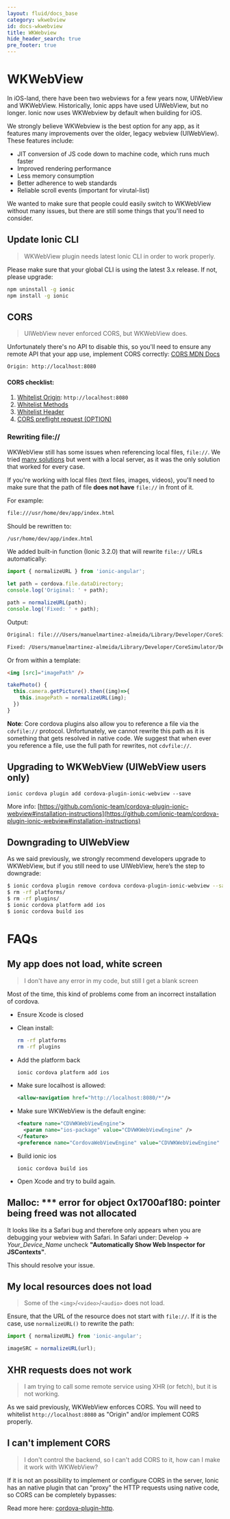 ```yaml
---
layout: fluid/docs_base
category: wkwebview
id: docs-wkwebview
title: WKWebview
hide_header_search: true
pre_footer: true
---
```


# WKWebView

In iOS-land, there have been two webviews for a few years now, UIWebView and WKWebView. Historically, Ionic apps have used UIWebView, but no longer. Ionic now uses WKWebview by default when building for iOS.

We strongly believe WKWebview is the best option for any app, as it features many improvements over the older, legacy webview (UIWebView). These features include:

- JIT conversion of JS code down to machine code, which runs much faster
- Improved rendering performance
- Less memory consumption
- Better adherence to web standards
- Reliable scroll events (important for virutal-list)


We wanted to make sure that people could easily switch to WKWebView without many issues, but there are still some things that you'll need to consider.


## Update Ionic CLI

> WKWebView plugin needs latest Ionic CLI in order to work properly.

Please make sure that your global CLI is using the latest 3.x release. If not, please upgrade:

```bash
npm uninstall -g ionic
npm install -g ionic
```

## CORS

> UIWebView never enforced CORS, but WKWebView does.

Unfortunately there's no API to disable this, so you'll need to ensure any remote API that your app use, implement CORS correctly: [CORS MDN Docs](https://developer.mozilla.org/en-US/docs/Web/HTTP/Access_control_CORS)

```bash
Origin: http://localhost:8080
```

#### CORS checklist: 

1. [Whitelist Origin](https://developer.mozilla.org/en-US/docs/Web/HTTP/Headers/Access-Control-Allow-Origin): `http://localhost:8080`
2. [Whitelist Methods](https://developer.mozilla.org/en-US/docs/Web/HTTP/Headers/Access-Control-Allow-Methods)
3. [Whitelist Header](https://developer.mozilla.org/en-US/docs/Web/HTTP/Headers/Access-Control-Allow-Headers)
4. [CORS preflight request (OPTION)](https://developer.mozilla.org/en-US/docs/Glossary/Preflight_request)




### Rewriting file://

WKWebView still has some issues when referencing local files, `file://`. We tried [many solutions](https://docs.google.com/document/d/19VQ-n7hGr9IDPPstQqU8_8WgqUh7R6sgQfL2neoT-Xw/edit?usp=sharing) but went with a local server, as it was the only solution that worked for every case.

If you're working with local files (text files, images, videos), you'll need to make sure that the path of file **does not have** `file://` in front of it.

For example:

```bash
file:///usr/home/dev/app/index.html
```

Should be rewritten to:

```bash
/usr/home/dev/app/index.html
```


We added built-in function (Ionic 3.2.0) that will rewrite `file://` URLs  automatically:

```ts
import { normalizeURL } from 'ionic-angular';

let path = cordova.file.dataDirectory;
console.log('Original: ' + path);

path = normalizeURL(path);
console.log('Fixed: ' + path);
```

Output:

```bash
Original: file:///Users/manuelmartinez-almeida/Library/Developer/CoreSimulator/Devices/94646EFE-DE04-46BD-AFC1-B4F312BA06CB/data/Containers/Bundle/Application/6AD1018C-6836-4BF9-83DA-4430392D10D5/ionic-wk-test.app/www/index.html

Fixed: /Users/manuelmartinez-almeida/Library/Developer/CoreSimulator/Devices/94646EFE-DE04-46BD-AFC1-B4F312BA06CB/data/Containers/Bundle/Application/6AD1018C-6836-4BF9-83DA-4430392D10D5/ionic-wk-test.app/www/index.html
```

Or from within a template:

```html
<img [src]="imagePath" />
```

```ts
takePhoto() {
  this.camera.getPicture().then((img)=>{
    this.imagePath = normalizeURL(img);
  })
}
```

**Note**: Core cordova plugins also allow you to reference a file via the `cdvfile://` protocol. Unfortunately, we cannot rewrite this path as it is something that gets resolved in native code. We suggest that when ever you reference a file, use the full path for rewrites, not `cdvfile://`.



## Upgrading to WKWebView (UIWebView users only)

```
ionic cordova plugin add cordova-plugin-ionic-webview --save
```

More info: [https://github.com/ionic-team/cordova-plugin-ionic-webview#installation-instructions](https://github.com/ionic-team/cordova-plugin-ionic-webview#installation-instructions)


## Downgrading to UIWebView

As we said previously, we strongly recommend developers upgrade to WKWebView, but if you still need to use UIWebView, here’s the step to downgrade:

```bash
$ ionic cordova plugin remove cordova cordova-plugin-ionic-webview --save
$ rm -rf platforms/
$ rm -rf plugins/
$ ionic cordova platform add ios
$ ionic cordova build ios
```


# FAQs

## My app does not load, white screen

> I don't have any error in my code, but still I get a blank screen

Most of the time, this kind of problems come from an incorrect installation of cordova.

- Ensure Xcode is closed

- Clean install:

  ```bash
  rm -rf platforms
  rm -rf plugins
  ```

- Add the platform back

  ```bash
  ionic cordova platform add ios
  ```

- Make sure localhost is allowed:

  ```xml
  <allow-navigation href="http://localhost:8080/*"/>
  ```

- Make sure WKWebView is the default engine:

  ```xml
  <feature name="CDVWKWebViewEngine">
    <param name="ios-package" value="CDVWKWebViewEngine" />
  </feature>
  <preference name="CordovaWebViewEngine" value="CDVWKWebViewEngine" />
  ```

- Build ionic ios

  ```
  ionic cordova build ios
  ```

- Open Xcode and try to build again.


## Malloc: *** error for object 0x1700af180: pointer being freed was not allocated

It looks like its a Safari bug and therefore only appears when you are debugging your webview with Safari. In Safari under:
Develop -> *Your_Device_Name* uncheck **"Automatically Show Web Inspector for JSContexts"**.

This should resolve your issue.


## My local resources does not load

> Some of the `<img>`/`<video>`/`<audio>` does not load.

Ensure, that the URL of the resource does not start with `file://`.
If it is the case, use `normalizeURL()` to rewrite the path:

```ts
import { normalizeURL} from 'ionic-angular';

imageSRC = normalizeURL(url);
```


## XHR requests does not work

> I am trying to call some remote service using XHR (or fetch), but it is not working.

As we said previously, WKWebView enforces CORS. You will need to whitelist `http://localhost:8080` as "Origin" and/or implement CORS properly.


## I can't implement CORS

> I don't control the backend, so I can't add CORS to it, how can I make it work with WKWebView?

If it is not an possibility to implement or configure CORS in the server, Ionic has an native plugin that can "proxy" the HTTP requests using native code, so CORS can be completely bypasses:

Read more here: [cordova-plugin-http](http://ionicframework.com/docs/native/http/).

